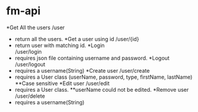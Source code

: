 fm-api
======
*Get All the users
/user 
  - return all the users.
*Get a user using id
/user/{id} 
  - return user with matching id.
*Login  
/user/login
  - requires json file containing username and password.
*Logout
/user/logout
  - requires a username(String)
*Create user
/user/create
  - requires a User class (userName, password, type, firstName, lastName) **Case sensitive
*Edit user
/user/edit
  - requires a User class. **userName could not be edited.
*Remove user
/user/delete
   - requires a username(String)
